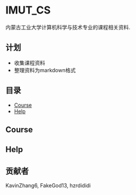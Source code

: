 # IMUT_CS

内蒙古工业大学计算机科学与技术专业的课程相关资料.

## 计划

- 收集课程资料
- 整理资料为markdown格式

## 目录

- [Course](Course/Course.md)
- [Help](Help/Help.md)

## Course

## Help

## 贡献者

KavinZhang6, FakeGod13, hzrdididi
